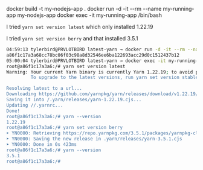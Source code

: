 docker build -t my-nodejs-app .
docker run -d -it --rm --name my-running-app my-nodejs-app
docker exec -it my-running-app /bin/bash

I tried `yarn set version latest` which only installed 1.22.19

I tried `yarn set version berry` and that installed 3.5.1

```bash
04:59:13 tylerbird@PRVLOTBIRD latest-yarn → docker run -d -it --rm --name my-running-app my-nodejs-app
a86f1c17a3a68cc78bc06f03c98a8d32546ee6ba122693acc29d0c1512437b12
05:00:04 tylerbird@PRVLOTBIRD latest-yarn → docker exec -it my-running-app /bin/bash
root@a86f1c17a3a6:/# yarn set version latest
Warning: Your current Yarn binary is currently Yarn 1.22.19; to avoid potential breaking changes, 'set version latest' won't receive upgrades past the 1.22.x branch.
         To upgrade to the latest versions, run yarn set version stable instead. Sorry for the inconvenience.

Resolving latest to a url...
Downloading https://github.com/yarnpkg/yarn/releases/download/v1.22.19/yarn-1.22.19.js...
Saving it into /.yarn/releases/yarn-1.22.19.cjs...
Updating //.yarnrc...
Done!
root@a86f1c17a3a6:/# yarn --version
1.22.19
root@a86f1c17a3a6:/# yarn set version berry 
➤ YN0000: Retrieving https://repo.yarnpkg.com/3.5.1/packages/yarnpkg-cli/bin/yarn.js
➤ YN0000: Saving the new release in .yarn/releases/yarn-3.5.1.cjs
➤ YN0000: Done in 0s 423ms
root@a86f1c17a3a6:/# yarn --version
3.5.1
root@a86f1c17a3a6:/# 
```